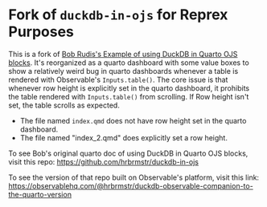 # Fork of `duckdb-in-ojs` for Reprex Purposes

This is a fork of [Bob Rudis's Example of using DuckDB in Quarto OJS blocks](https://github.com/hrbrmstr/duckdb-in-ojs). It's reorganized as a quarto dashboard with some value boxes to show a relatively weird bug in quarto dashboards whenever a table is rendered with Observable's `Inputs.table()`. The core issue is that whenever row height is explicitly set in the quarto dashboard, it prohibits the table rendered with `Inputs.table()` from scrolling. If Row height isn't set, the table scrolls as expected.

* The file named `index.qmd` does not have row height set in the quarto dashboard.
* The file named "index_2.qmd" does explicitly set a row height.

To see Bob's original quarto doc of using DuckDB in Quarto OJS blocks, visit this repo: https://github.com/hrbrmstr/duckdb-in-ojs

To see the version of that repo built on Observable's platform, visit this link: https://observablehq.com/@hrbrmstr/duckdb-observable-companion-to-the-quarto-version
